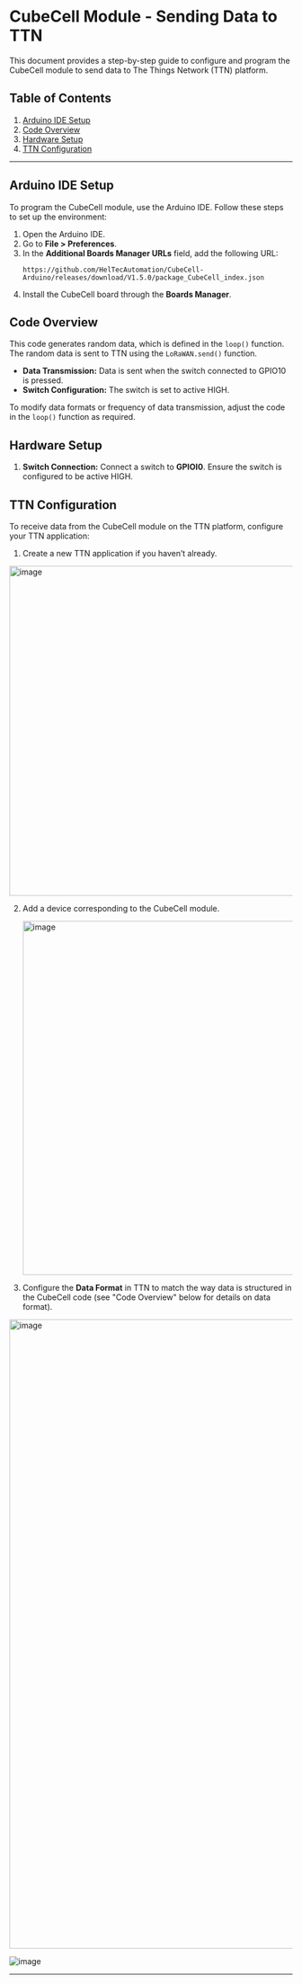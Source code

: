 
# CubeCell Module - Sending Data to TTN

This document provides a step-by-step guide to configure and program the CubeCell module to send data to The Things Network (TTN) platform.

## Table of Contents
1. [Arduino IDE Setup](#arduino-ide-setup)
2. [Code Overview](#code-overview)
3. [Hardware Setup](#hardware-setup)
4. [TTN Configuration](#ttn-configuration)

---

## Arduino IDE Setup

To program the CubeCell module, use the Arduino IDE. Follow these steps to set up the environment:

1. Open the Arduino IDE.
2. Go to **File > Preferences**.
3. In the **Additional Boards Manager URLs** field, add the following URL:
   ```
   https://github.com/HelTecAutomation/CubeCell-Arduino/releases/download/V1.5.0/package_CubeCell_index.json
   ```
4. Install the CubeCell board through the **Boards Manager**.

## Code Overview

This code generates random data, which is defined in the `loop()` function. The random data is sent to TTN using the `LoRaWAN.send()` function.

- **Data Transmission:** Data is sent when the switch connected to GPIO10 is pressed.
- **Switch Configuration:** The switch is set to active HIGH.

To modify data formats or frequency of data transmission, adjust the code in the `loop()` function as required.

## Hardware Setup

1. **Switch Connection:** Connect a switch to **GPIOI0**. Ensure the switch is configured to be active HIGH.

## TTN Configuration

To receive data from the CubeCell module on the TTN platform, configure your TTN application:

1. Create a new TTN application if you haven’t already.

  <img width="587" alt="image" src="https://github.com/user-attachments/assets/ccb96cf3-f3b8-4581-b114-0e14608eb1bb">

2. Add a device corresponding to the CubeCell module.

   <img width="630" alt="image" src="https://github.com/user-attachments/assets/08ee573c-dc40-4829-9947-7460b3f3512a">

3. Configure the **Data Format** in TTN to match the way data is structured in the CubeCell code (see "Code Overview" below for details on data format).

<img width="1120" alt="image" src="https://github.com/user-attachments/assets/d7108c08-c6c8-4510-ad12-0bf63aca9e63">

![image](https://github.com/user-attachments/assets/68a8e118-ce9c-4a13-bf6c-71492beb8c91)

-------------
